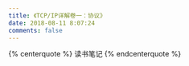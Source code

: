 ```yaml
---
title: 《TCP/IP详解卷一：协议》
date: 2018-08-11 8:07:24
comments: false
---
```


{% centerquote %} 读书笔记 {% endcenterquote %}
